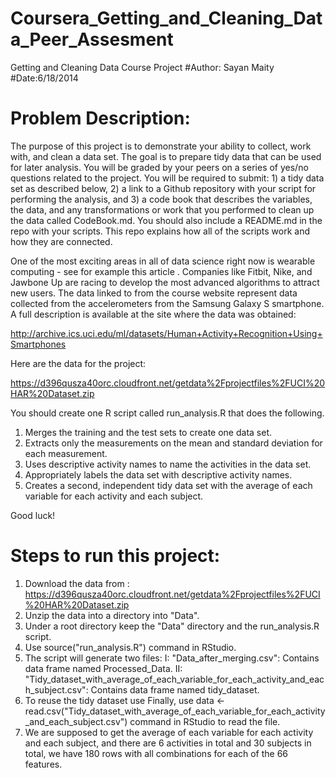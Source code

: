 Coursera_Getting_and_Cleaning_Data_Peer_Assesment
=================================================

Getting and Cleaning Data Course Project
#Author: Sayan Maity
#Date:6/18/2014

# Problem Description:

The purpose of this project is to demonstrate your ability to collect, work with, and clean a data set. The goal is to prepare tidy data that can be used for later analysis. You will be graded by your peers on a series of yes/no questions related to the project. You will be required to submit: 1) a tidy data set as described below, 2) a link to a Github repository with your script for performing the analysis, and 3) a code book that describes the variables, the data, and any transformations or work that you performed to clean up the data called CodeBook.md. You should also include a README.md in the repo with your scripts. This repo explains how all of the scripts work and how they are connected.  

One of the most exciting areas in all of data science right now is wearable computing - see for example this article . Companies like Fitbit, Nike, and Jawbone Up are racing to develop the most advanced algorithms to attract new users. The data linked to from the course website represent data collected from the accelerometers from the Samsung Galaxy S smartphone. A full description is available at the site where the data was obtained: 

http://archive.ics.uci.edu/ml/datasets/Human+Activity+Recognition+Using+Smartphones 

Here are the data for the project: 

https://d396qusza40orc.cloudfront.net/getdata%2Fprojectfiles%2FUCI%20HAR%20Dataset.zip 

You should create one R script called run_analysis.R that does the following.

1. Merges the training and the test sets to create one data set.
2. Extracts only the measurements on the mean and standard deviation for each measurement.
3. Uses descriptive activity names to name the activities in the data set.
4. Appropriately labels the data set with descriptive activity names.
5. Creates a second, independent tidy data set with the average of each variable for each activity and each subject.

Good luck!

# Steps to run this project:

1. Download the data from :
    https://d396qusza40orc.cloudfront.net/getdata%2Fprojectfiles%2FUCI%20HAR%20Dataset.zip
2. Unzip the data into a directory into "Data".
3. Under a root directory keep the "Data" directory and the run_analysis.R script.
4. Use source("run_analysis.R") command in RStudio.
5. The script will generate two files:
   I: "Data_after_merging.csv": Contains data frame named Processed_Data.
   II: "Tidy_dataset_with_average_of_each_variable_for_each_activity_and_each_subject.csv": Contains data frame named           tidy_dataset.
6. To reuse the tidy dataset use Finally, use 
  data <-read.csv("Tidy_dataset_with_average_of_each_variable_for_each_activity_and_each_subject.csv") command in RStudio   to read the file. 
7. We are supposed to get the average of each variable for each activity and each subject, and there are 6 activities in     total and 30 subjects in total, we have 180 rows with all combinations for each of the 66 features.


